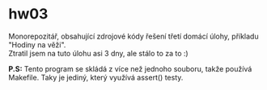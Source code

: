 # hw03
Monorepozitář, obsahující zdrojové kódy řešení třetí domácí úlohy, příkladu "Hodiny na věži".  
Ztratil jsem na tuto úlohu asi 3 dny, ale stálo to za to :)  
  
**P.S:** Tento program se skládá z více než jednoho souboru, takže používá Makefile. Taky je jediný, který využívá assert() testy.
